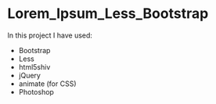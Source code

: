 # Lorem_Ipsum_Less_Bootstrap
 In this project I have used:
  * Bootstrap
  * Less
  * html5shiv
  * jQuery
  * animate (for CSS)
  * Photoshop

